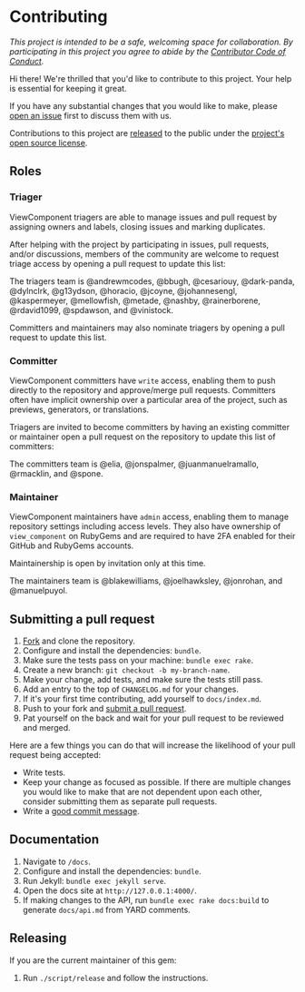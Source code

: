 # Contributing

_This project is intended to be a safe, welcoming space for collaboration. By participating in this project you agree to abide by the [Contributor Code of Conduct](CODE_OF_CONDUCT.md)._

Hi there! We're thrilled that you'd like to contribute to this project. Your help is essential for keeping it great.

If you have any substantial changes that you would like to make, please [open an issue](http://github.com/github/view_component/issues/new) first to discuss them with us.

Contributions to this project are [released](https://help.github.com/articles/github-terms-of-service/#6-contributions-under-repository-license) to the public under the [project's open source license](LICENSE.txt).

## Roles

### Triager

ViewComponent triagers are able to manage issues and pull request by assigning owners and labels, closing issues and marking duplicates.

After helping with the project by participating in issues, pull requests, and/or discussions, members of the community are welcome to request triage access by opening a pull request to update this list:

The triagers team is @andrewmcodes, @bbugh, @cesariouy, @dark-panda, @dylnclrk, @g13ydson, @horacio, @jcoyne, @johannesengl, @kaspermeyer, @mellowfish, @metade, @nashby, @rainerborene, @rdavid1099, @spdawson, and @vinistock.

Committers and maintainers may also nominate triagers by opening a pull request to update this list.

### Committer

ViewComponent committers have `write` access, enabling them to push directly to the repository and approve/merge pull requests. Committers often have implicit ownership over a particular area of the project, such as previews, generators, or translations.

Triagers are invited to become committers by having an existing committer or maintainer open a pull request on the repository to update this list of committers:

The committers team is @elia, @jonspalmer, @juanmanuelramallo, @rmacklin, and @spone.

### Maintainer

ViewComponent maintainers have `admin` access, enabling them to manage repository settings including access levels. They also have ownership of `view_component` on RubyGems and are required to have 2FA enabled for their GitHub and RubyGems accounts.

Maintainership is open by invitation only at this time.

The maintainers team is @blakewilliams, @joelhawksley, @jonrohan, and @manuelpuyol.

## Submitting a pull request

1. [Fork](https://github.com/github/view_component/fork) and clone the repository.
1. Configure and install the dependencies: `bundle`.
1. Make sure the tests pass on your machine: `bundle exec rake`.
1. Create a new branch: `git checkout -b my-branch-name`.
1. Make your change, add tests, and make sure the tests still pass.
1. Add an entry to the top of `CHANGELOG.md` for your changes.
2. If it's your first time contributing, add yourself to `docs/index.md`.
3. Push to your fork and [submit a pull request](https://github.com/github/view_component/compare).
4. Pat yourself on the back and wait for your pull request to be reviewed and merged.

Here are a few things you can do that will increase the likelihood of your pull request being accepted:

- Write tests.
- Keep your change as focused as possible. If there are multiple changes you would like to make that are not dependent upon each other, consider submitting them as separate pull requests.
- Write a [good commit message](http://tbaggery.com/2008/04/19/a-note-about-git-commit-messages.html).

## Documentation

1. Navigate to `/docs`.
1. Configure and install the dependencies: `bundle`.
1. Run Jekyll: `bundle exec jekyll serve`.
1. Open the docs site at `http://127.0.0.1:4000/`.
1. If making changes to the API, run `bundle exec rake docs:build` to generate `docs/api.md` from YARD comments.

## Releasing

If you are the current maintainer of this gem:

1. Run `./script/release` and follow the instructions.
